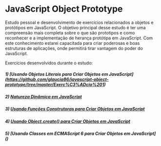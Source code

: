 # JavaScript Object Prototype

Estudo pessoal e desenvolvimento de exercícios relacionados a objetos e protótipos em JavaScript. O objetivo principal desse estudo é ter 
uma compreensão mais completa sobre o que são prototipos e como reconhecer e a implementação de herança protótipa em JavaScript.
Com este conhecimento estarei capacitada para criar poderosas e boas estruturas de aplicações, onde permitirá tirar
vantagem do poder do JavaScript.

Exercícios desenvolvidos durante o estudo:

##### 1) [Usando Objetos Literais para Criar Objetos em JavaScript] (https://github.com/glaucia86/javascript-object-prototype/tree/master/Exerc%C3%ADcio%201)

##### 2) [Natureza Dinâmica em JavaScript](https://github.com/glaucia86/javascript-object-prototype/tree/master/Exerc%C3%ADcio%202)

##### 3) [Usando Funções Construtoras para Criar Objetos em JavaScript](https://github.com/glaucia86/javascript-object-prototype/tree/master/Exerc%C3%ADcio%203)

##### 4) [Usando Object.create() para Criar Objetos em JavaScript](https://github.com/glaucia86/javascript-object-prototype/tree/master/Exerc%C3%ADcio%204)

##### 5) [Usando Classes em ECMAScript 6 para Criar Objetos em JavaScript] ()